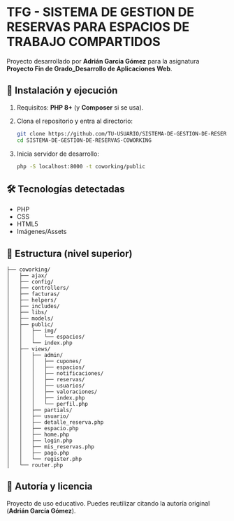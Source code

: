 # TFG - SISTEMA DE GESTION DE RESERVAS PARA ESPACIOS DE TRABAJO COMPARTIDOS

Proyecto desarrollado por **Adrián García Gómez** para la asignatura **Proyecto Fin de Grado_Desarrollo de Aplicaciones Web**.

## 🚀 Instalación y ejecución

1. Requisitos: **PHP 8+** (y **Composer** si se usa).

2. Clona el repositorio y entra al directorio:
   ```bash
   git clone https://github.com/TU-USUARIO/SISTEMA-DE-GESTION-DE-RESERVAS-COWORKING.git
   cd SISTEMA-DE-GESTION-DE-RESERVAS-COWORKING
   ```

3. Inicia servidor de desarrollo:
   ```bash
   php -S localhost:8000 -t coworking/public
   ```

## 🛠 Tecnologías detectadas

- PHP
- CSS
- HTML5
- Imágenes/Assets

## 📂 Estructura (nivel superior)

```
├── coworking/
│   ├── ajax/
│   ├── config/
│   ├── controllers/
│   ├── facturas/
│   ├── helpers/
│   ├── includes/
│   ├── libs/
│   ├── models/
│   ├── public/
│   │   ├── img/
│   │   │   └── espacios/
│   │   └── index.php
│   ├── views/
│   │   ├── admin/
│   │   │   ├── cupones/
│   │   │   ├── espacios/
│   │   │   ├── notificaciones/
│   │   │   ├── reservas/
│   │   │   ├── usuarios/
│   │   │   ├── valoraciones/
│   │   │   ├── index.php
│   │   │   └── perfil.php
│   │   ├── partials/
│   │   ├── usuario/
│   │   ├── detalle_reserva.php
│   │   ├── espacio.php
│   │   ├── home.php
│   │   ├── login.php
│   │   ├── mis_reservas.php
│   │   ├── pago.php
│   │   └── register.php
│   └── router.php
```

## 👤 Autoría y licencia
Proyecto de uso educativo. Puedes reutilizar citando la autoría original (**Adrián García Gómez**).
